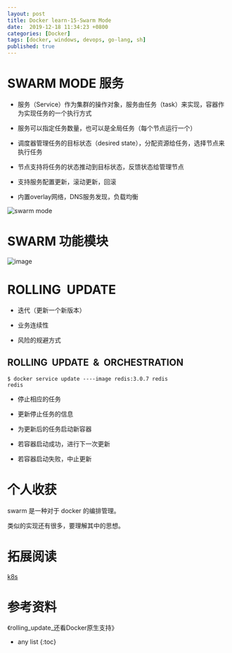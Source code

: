 ```yaml
---
layout: post
title: Docker learn-15-Swarm Mode
date:  2019-12-18 11:34:23 +0800
categories: [Docker]
tags: [docker, windows, devops, go-lang, sh]
published: true
---
```


# SWARM MODE 服务

- 服务（Service）作为集群的操作对象，服务由任务（task）来实现，容器作为实现任务的一个执行方式

- 服务可以指定任务数量，也可以是全局任务（每个节点运行一个）

- 调度器管理任务的目标状态（desired state），分配资源给任务，选择节点来执行任务

- 节点支持将任务的状态推动到目标状态，反馈状态给管理节点

- 支持服务配置更新，滚动更新，回滚

- 内置overlay网络，DNS服务发现，负载均衡

![swarm mode](https://user-images.githubusercontent.com/18375710/71187209-93ab6980-22b9-11ea-8cf5-369aaa8b00e1.png)

# SWARM 功能模块

![image](https://user-images.githubusercontent.com/18375710/71187465-1af8dd00-22ba-11ea-8294-80aa48250499.png)

# ROLLING  UPDATE

- 迭代（更新一个新版本）

- 业务连续性

- 风险的规避方式

## ROLLING  UPDATE  &  ORCHESTRATION

```
$ docker service update -‐-‐image redis:3.0.7 redis
redis
```

- 停止相应的任务

- 更新停止任务的信息

- 为更新后的任务启动新容器

- 若容器启动成功，进行下一次更新

- 若容器启动失败，中止更新

# 个人收获

swarm 是一种对于 docker 的编排管理。

类似的实现还有很多，要理解其中的思想。

# 拓展阅读

[k8s](https://houbb.github.io/2018/08/18/docker-k8-01-overview-01)



# 参考资料

《rolling_update_还看Docker原生支持》

* any list
{:toc}